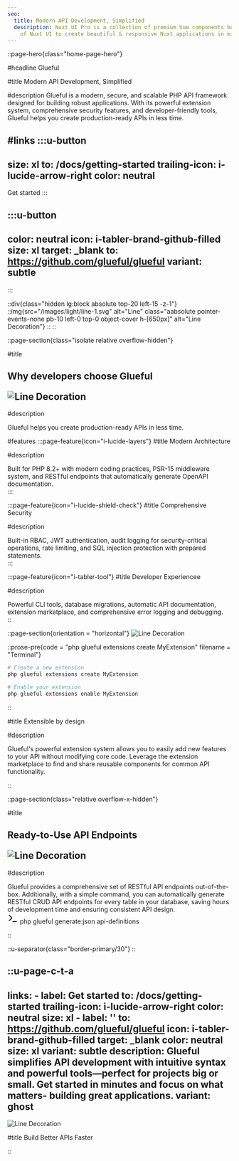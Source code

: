```yaml
---
seo:
  title: Modern API Development, Simplified
  description: Nuxt UI Pro is a collection of premium Vue components built on top
    of Nuxt UI to create beautiful & responsive Nuxt applications in minutes.
---
```


::page-hero{class="home-page-hero"}

#headline
<span class="font-bold">Glueful</span>

#title
<span class="font-normal text-primary-600">Modern API Development, <span class="text-primary-500 font-medium">Simplified</span></span>

#description
Glueful is a modern, secure, and scalable PHP API framework designed for building robust applications. With its powerful extension system, comprehensive security features, and developer-friendly tools, Glueful helps you create production-ready APIs in less time.

#links
  :::u-button
  ---
  size: xl
  to: /docs/getting-started
  trailing-icon: i-lucide-arrow-right
  color: neutral
  ---
  Get started
  :::

  :::u-button
  ---
  color: neutral
  icon: i-tabler-brand-github-filled
  size: xl
  target: _blank
  to: https://github.com/glueful/glueful
  variant: subtle
  ---
  :::


::div{class="hidden lg:block absolute top-20 left-15 -z-1"}
::img{src="/images/light/line-1.svg" alt="Line" class="aabsolute pointer-events-none pb-10 left-0 top-0 object-cover h-[650px]" alt="Line Decoration"}
::
::

::page-section{class="isolate relative overflow-hidden"}

#title

<h2 class="text-3xl sm:text-4xl lg:text-5xl text-pretty tracking-tight font-bold text-highlighted text-left @container relative flex">
<div class="*:leading-9">
<p class="my-5 leading-7 text-pretty font-normal text-primary-600">Why developers choose <span class="text-primary-500 font-medium">Glueful</span></p>
</div>
<div class="hidden @min-[1020px]:block">
<img  class="absolute top-0 right-0 size-full transform scale-95 translate-x-[70%]" src="/images/light/line-2.svg" alt="Line Decoration"/>
</div>
</h2>

#description

<div class="text-base sm:text-lg text-(--ui-text-muted) text-left text-balance mt-6"><p>Glueful helps you create production-ready APIs in less time.</p></div>

#features
:::page-feature{icon="i-lucide-layers"}
#title
<span class="font-bold">Modern Architecture</span>

#description

  <div>Built for PHP 8.2+ with modern coding practices, PSR-15 middleware system, and RESTful endpoints that automatically generate OpenAPI documentation.</div>
  :::

:::page-feature{icon="i-lucide-shield-check"}
#title
<span class="font-bold">Comprehensive Security</span>

#description

  <div>Built-in RBAC, JWT authentication, audit logging for security-critical operations, rate limiting, and SQL injection protection with prepared statements.</div>
  :::

:::page-feature{icon="i-tabler-tool"}
#title
<span class="font-bold">Developer Experiencee</span>

#description

<div>Powerful CLI tools, database migrations, automatic API documentation, extension marketplace, and comprehensive error logging and debugging.</div>
::

::page-section{orientation = "horizontal"}
<img  class="absolute -top-10 sm:top-0 right-1/2 h-24" src="/images/light/line-3.svg" alt="Line Decoration" />

::prose-pre{code = "php glueful extensions create MyExtension" filename = "Terminal"}

```bash
# Create a new extension
php glueful extensions create MyExtension

# Enable your extension
php glueful extensions enable MyExtension
```

::

#title
<span class="leading-7 text-pretty font-normal text-primary-600"><span class="text-primary-500 font-medium">Extensible</span> by design</span>

#description

<div>Glueful's powerful extension system allows you to easily add new features to your API without modifying core code. Leverage the extension marketplace to find and share reusable components for common API functionality.</div>

::

::page-section{class="relative overflow-x-hidden"}

<!-- <div class="absolute rounded-full -left-10 top-10 size-[300px] z-10 bg-primary blur-[200px]"></div> -->
<!-- <div class="absolute rounded-full -right-10 -bottom-10 size-[300px] z-10 bg-primary blur-[200px]"></div> -->

#title
<h2 class="mt-12 mb-6 scroll-mt-[calc(48px+45px+var(--ui-header-height))] lg:scroll-mt-[calc(48px+var(--ui-header-height))] [&>a]:focus-visible:outline-(--ui-primary) [&>a>code]:border-dashed hover:[&>a>code]:border-(--ui-primary) hover:[&>a>code]:text-(--ui-primary) [&>a>code]:text-xl/7 [&>a>code]:font-bold [&>a>code]:transition-colors text-3xl sm:text-4xl lg:text-5xl text-pretty tracking-tight font-bold text-highlighted text-left @container relative flex">
  <div class="*:leading-9">
    <p class="my-5 leading-7 text-pretty font-normal text-primary-600">Ready-to-Use <span class="text-primary-500 font-medium">API Endpoints</span></p>
  </div>
  <div class="hidden @min-[1020px]:block"><img src="/images/light/line-2.svg" alt="Line Decoration" class="absolute top-0 right-0 size-full transform scale-95 translate-x-[70%]" alt="line-2"></div>
</h2>

#description

<div class="text-left">Glueful provides a comprehensive set of RESTful API endpoints out-of-the-box. Additionally, with a simple command, you can automatically generate RESTful CRUD API endpoints for every table in your database, saving hours of development time and ensuring consistent API design.</div>

<div class="flex items-center gap-1.5 bg-default relative rounded-t-md px-4 py-3 justify-between">
<div class="flex items-center gap-2">
<svg xmlns="http://www.w3.org/2000/svg" width="24" height="24" viewBox="0 0 24 24"><path fill="none" stroke="currentColor" stroke-linecap="round" stroke-linejoin="round" stroke-width="2" d="m4 17l6-6l-6-6m8 14h8"/></svg>
<span class="text-default text-sm/6"> php glueful generate:json api-definitions</span>
</div>
</div>

::

::u-separator{class="border-primary/30"}
::
 
  ::u-page-c-t-a
  ---
  links:
    - label:  Get started
      to: /docs/getting-started
      trailing-icon: i-lucide-arrow-right
      color: neutral
      size: xl
    - label: ''
      to: https://github.com/glueful/glueful
      icon: i-tabler-brand-github-filled
      target: _blank
      color: neutral
      size: xl
      variant: subtle
  description: Glueful simplifies API development with intuitive syntax and powerful tools—perfect for projects big or small. Get started in minutes and focus on what matters- building great applications.
  variant: ghost
  ---

  <div class="hidden lg:block"><img src="/images/light/line-7.svg" alt="Line Decoration" class="absolute right-0 bottom-0 h-full" alt="line-7"></div>

  #title
  <span class="leading-7 text-pretty font-normal text-left">Build Better <span class="text-primary-500 font-medium">APIs</span> Faster<span>

  ::